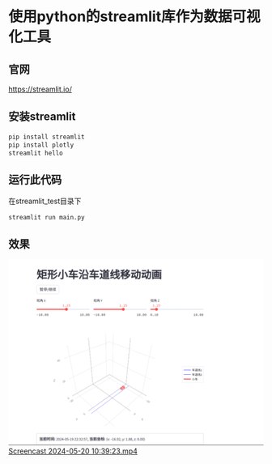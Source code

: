 # 使用python的streamlit库作为数据可视化工具
## 官网
https://streamlit.io/
## 安装streamlit
```shell
pip install streamlit
pip install plotly
streamlit hello
```
## 运行此代码
在streamlit_test目录下
```shell
streamlit run main.py
```
## 效果
![EZ7Jtu292A.png](EZ7Jtu292A.png)
[Screencast 2024-05-20 10:39:23.mp4](Screencast%202024-05-20%2010%3A39%3A23.mp4)